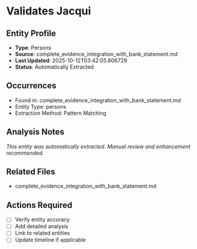 # Validates Jacqui

## Entity Profile
- **Type**: Persons
- **Source**: complete_evidence_integration_with_bank_statement.md
- **Last Updated**: 2025-10-12T03:42:05.806729
- **Status**: Automatically Extracted

## Occurrences
- Found in: complete_evidence_integration_with_bank_statement.md
- Entity Type: persons
- Extraction Method: Pattern Matching

## Analysis Notes
*This entity was automatically extracted. Manual review and enhancement recommended.*

## Related Files
- complete_evidence_integration_with_bank_statement.md

## Actions Required
- [ ] Verify entity accuracy
- [ ] Add detailed analysis
- [ ] Link to related entities
- [ ] Update timeline if applicable
